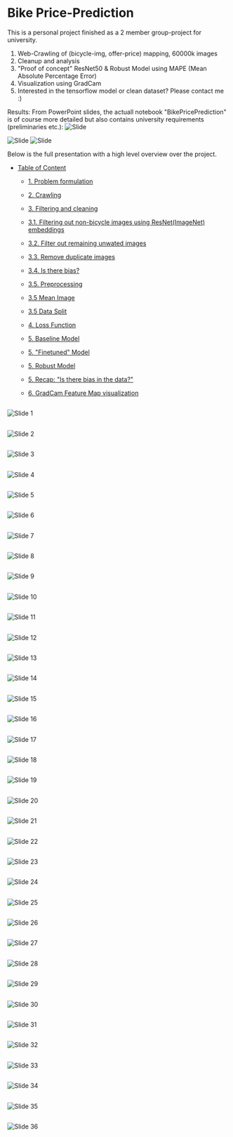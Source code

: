 # Bike Price-Prediction


This is a personal project finished as a 2 member group-project for university.

1. Web-Crawling of (bicycle-img, offer-price) mapping, 60000k images
2. Cleanup and analysis
3. "Proof of concept" ResNet50 & Robust Model using MAPE (Mean Absolute Percentage Error)
4. Visualization using GradCam
4. Interested in the tensorflow model or clean dataset? Please contact me :)


Results: From PowerPoint slides, the actuall notebook "BikePricePrediction" is of course more detailed but also contains university requirements (preliminaries etc.):
![Slide ](PowerPoint/img/Slide31.PNG)

![Slide ](PowerPoint/img/Slide34.PNG)
![Slide ](PowerPoint/img/Slide35.PNG)


Below is the full presentation with a high level overview over the project.
- [Table of Content](#my-powerpoint-slides)

  - [1. Problem formulation](#slide-3)
  - [2. Crawling](#slide-5)

  - [3. Filtering and cleaning](#slide-6)
  - [3.1. Filtering out non-bicycle images using ResNet(ImageNet) embeddings](#slide-7)

  - [3.2. Filter out remaining unwated images](#slide-13)

  - [3.3. Remove duplicate images](#slide-18)
  - [3.4. Is there bias?](#slide-19)

  - [3.5. Preprocessing ](#slide-23)
  - [3.5 Mean Image](#slide-24)
  - [3.5 Data Split](#slide-25)
  - [4. Loss Function](#slide-26)

  - [5. Baseline Model](#slide-28)
  - [5. "Finetuned" Model](#slide-29)

  - [5. Robust Model](#slide-32)
  - [5. Recap: "Is there bias in the data?"](#slide-33)
  - [6. GradCam Feature Map visualization](#slide-34)



## <a id="slide-1"></a>

![Slide 1](PowerPoint/img/Slide1.PNG)

## <a id="slide-2"></a>

![Slide 2](PowerPoint/img/Slide2.PNG)

## <a id="slide-3"></a>

![Slide 3](PowerPoint/img/Slide3.PNG)

## <a id="slide-4"></a>

![Slide 4](PowerPoint/img/Slide4.PNG)

## <a id="slide-5"></a>

![Slide 5](PowerPoint/img/Slide5.PNG)

## <a id="slide-6"></a>

![Slide 6](PowerPoint/img/Slide6.PNG)

## <a id="slide-7"></a>

![Slide 7](PowerPoint/img/Slide7.PNG)

## <a id="slide-8"></a>

![Slide 8](PowerPoint/img/Slide8.PNG)

## <a id="slide-9"></a>

![Slide 9](PowerPoint/img/Slide9.PNG)

## <a id="slide-10"></a>

![Slide 10](PowerPoint/img/Slide10.PNG)

## <a id="slide-11"></a>

![Slide 11](PowerPoint/img/Slide11.PNG)

## <a id="slide-12"></a>

![Slide 12](PowerPoint/img/Slide12.PNG)

## <a id="slide-13"></a>

![Slide 13](PowerPoint/img/Slide13.PNG)

## <a id="slide-14"></a>

![Slide 14](PowerPoint/img/Slide14.PNG)

## <a id="slide-15"></a>

![Slide 15](PowerPoint/img/Slide15.PNG)

## <a id="slide-16"></a>

![Slide 16](PowerPoint/img/Slide16.PNG)

## <a id="slide-17"></a>

![Slide 17](PowerPoint/img/Slide17.PNG)

## <a id="slide-18"></a>

![Slide 18](PowerPoint/img/Slide18.PNG)

## <a id="slide-19"></a>

![Slide 19](PowerPoint/img/Slide19.PNG)

## <a id="slide-20"></a>

![Slide 20](PowerPoint/img/Slide20.PNG)

## <a id="slide-21"></a>

![Slide 21](PowerPoint/img/Slide21.PNG)

## <a id="slide-22"></a>

![Slide 22](PowerPoint/img/Slide22.PNG)

## <a id="slide-23"></a>

![Slide 23](PowerPoint/img/Slide23.PNG)

## <a id="slide-24"></a>

![Slide 24](PowerPoint/img/Slide24.PNG)

## <a id="slide-25"></a>

![Slide 25](PowerPoint/img/Slide25.PNG)

## <a id="slide-26"></a>

![Slide 26](PowerPoint/img/Slide26.PNG)

## <a id="slide-27"></a>

![Slide 27](PowerPoint/img/Slide27.PNG)

## <a id="slide-28"></a>

![Slide 28](PowerPoint/img/Slide28.PNG)

## <a id="slide-29"></a>

![Slide 29](PowerPoint/img/Slide29.PNG)

## <a id="slide-30"></a>

![Slide 30](PowerPoint/img/Slide30.PNG)

## <a id="slide-31"></a>

![Slide 31](PowerPoint/img/Slide31.PNG)

## <a id="slide-32"></a>

![Slide 32](PowerPoint/img/Slide32.PNG)

## <a id="slide-33"></a>

![Slide 33](PowerPoint/img/Slide33.PNG)

## <a id="slide-34"></a>

![Slide 34](PowerPoint/img/Slide34.PNG)

## <a id="slide-35"></a>

![Slide 35](PowerPoint/img/Slide35.PNG)

## <a id="slide-36"></a>

![Slide 36](PowerPoint/img/Slide36.PNG)
